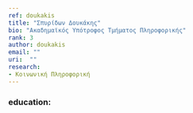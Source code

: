 ```yaml
---
ref: doukakis
title: "Σπυρίδων Δουκάκης"
bio: "Ακαδημαϊκός Υπότροφος Τμήματος Πληροφορικής"
rank: 3
author: doukakis
email: ""
uri:  ""
research:
- Κοινωνική Πληροφορική
---
```


### education:
